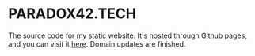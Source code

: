 # PARADOX42.TECH

The source code for my static website. It's hosted through Github pages, and you can visit it [here](https://theparadox42.github.io). Domain updates are finished.